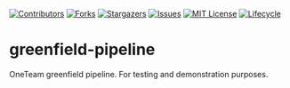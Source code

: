 <!-- PROJECT SHIELDS -->

[![Contributors](https://img.shields.io/github/contributors/bcgov/greenfield-pipeline)](/../../graphs/contributors)
[![Forks](https://img.shields.io/github/forks/bcgov/greenfield-pipeline)](/../../network/members)
[![Stargazers](https://img.shields.io/github/stars/bcgov/greenfield-pipeline)](/../../stargazers)
[![Issues](https://img.shields.io/github/issues/bcgov/greenfield-pipeline)](/../../issues)
[![MIT License](https://img.shields.io/github/license/bcgov/greenfield-pipeline.svg)](/LICENSE.md)
[![Lifecycle](https://img.shields.io/badge/Lifecycle-Experimental-339999)](https://github.com/bcgov/repomountie/blob/master/doc/lifecycle-badges.md)

# greenfield-pipeline
OneTeam greenfield pipeline.  For testing and demonstration purposes.
